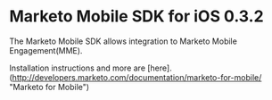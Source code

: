 # Marketo Mobile SDK for iOS 0.3.2

The Marketo Mobile SDK allows integration to Marketo Mobile Engagement(MME).

Installation instructions and more are [here].(http://developers.marketo.com/documentation/marketo-for-mobile/ "Marketo for Mobile")
